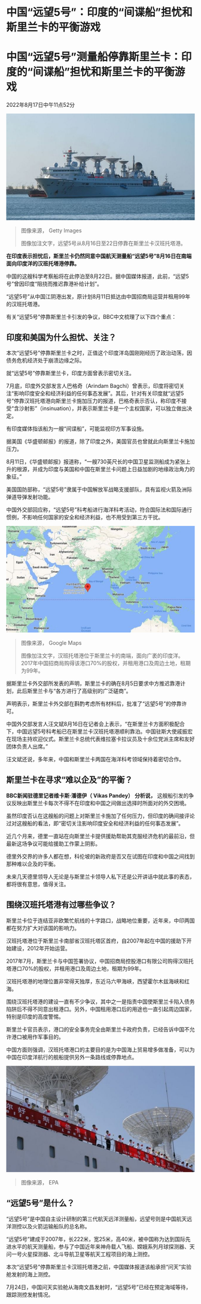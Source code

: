 # 中国“远望5号”：印度的“间谍船”担忧和斯里兰卡的平衡游戏

#  中国“远望5号”测量船停靠斯里兰卡：印度的“间谍船”担忧和斯里兰卡的平衡游戏

2022年8月17日中午11点52分

![远望5号](_126333004_gettyimages-1242533006.jpg)

> 图像来源，  Getty Images
>
> 图像加注文字，远望5号从8月16日至22日停靠在斯里兰卡汉班托塔港。

**在印度表示担忧后，斯里兰卡仍然同意中国航天测量船“远望5号”8月16日在南端面向印度洋的汉班托塔港停靠。**

中国的这艘科学考察船将在此停泊至8月22日。据中国媒体报道，此前，“远望5号”曾因印度“阻挠而推迟靠港补给计划”。

“远望5号”从中国江阴港出发，原计划8月11日抵达由中国招商局运营并租用99年的汉班托塔港。

有关“远望5号”停靠斯里兰卡引发的争议，BBC中文梳理了以下四个重点：


##  印度和美国为什么担忧、关注？

本次“远望5号”停靠斯里兰卡之时，正值这个印度洋岛国刚刚经历了政治动荡，因债务危机经济处于崩溃边缘之际。

就“远望5号”停靠斯里兰卡，印度方面曾表示密切关注。

7月底，印度外交部发言人巴格奇（Arindam Bagchi）曾表示，印度将密切关注“影响印度安全和经济利益的任何事态发展”。其后，针对有关印度就“远望5号”停靠汉班托塔港向斯里兰卡施加压力的报道，巴格奇表示否认，称印度不接受“含沙射影”（insinuation），并表示斯里兰卡是一个主权国家，可以独立做出决定。

有印度媒体指该船为一艘“间谍船”，可能监视印方军事设施。

据美国《华盛顿邮报》的报道，除了印度之外，美国官员也曾就此向斯里兰卡施加压力。

8月11日，《华盛顿邮报》报道称，“一艘730英尺长的中国卫星监测船成为紧张上升的根源，并成为印度与美国和中国在斯里兰卡问题上日益加剧的地缘政治角力的象征。”

美国国防部称，“远望5号”隶属于中国解放军战略支援部队，具有监视火箭及洲际弹道导弹发射功能。

中国外交部回应称，“远望5号”科考船进行海洋科考活动，符合国际法和国际通行惯例，不影响任何国家的安全和经济利益，也不用受到第三方干扰。

![汉班托塔港的位置](_126347356_900b68db-2f61-4a4c-ba68-a8328c643d48.jpg)

> 图像来源，  Google Maps
>
> 图像加注文字，汉班托塔港位于斯里兰卡的南端，面向广袤的印度洋。2017年中国招商局购得该港口70%的股权，并租用港口及周边土地，租期为99年。

据斯里兰卡外交部所发表的声明，斯里兰卡的确在8月5日要求中方推迟靠港计划，此后斯里兰卡与“各方进行了高级别的广泛磋商”。

声明表示，斯里兰卡外交部在斟酌考虑所有材料后，批准了“远望5号”的停靠许可。

中国外交部发言人汪文斌8月16日在记者会上表示，“在斯里兰卡方面积极配合下，中国远望5号科考船已在斯里兰卡汉班托塔港顺利靠泊。中国驻斯大使戚振宏在现场主持欢迎仪式。斯里兰卡总统代表维拉塞卡拉议员及十余位党派主席和友好团体负责人出席。”

汪文斌还说，多年来，中国和斯里兰卡两国在海洋科考领域保持着密切合作。

##  斯里兰卡在寻求“难以企及”的平衡？

**BBC新闻驻德里记者维卡斯·潘德伊（ Vikas Pandey）** **分析说，** 这艘船引发的争议反映出斯里兰卡每次不得不在印度和中国之间做出选择时所面对的外交困境。

虽然印度否认在这艘船的问题上对斯里兰卡施加了任何压力，但印度的确间接评论过对这艘船的看法，即“密切关注影响印度安全和经济利益的任何事态发展”。

近几个月来，德里一直站在向斯里兰卡提供援助帮助其克服经济危机的最前沿，但最新这场争议可能给援助工作蒙上阴影。

德里外交界的许多人都在想，科伦坡的新政府是否又在试图在印度和中国之间找到那种难以企及的平衡。

未来几天德里领导人无论是与斯里兰卡领导人私下还是公开讲话中就此事的表态，都将很有意思，值得关注。

##  围绕汉班托塔港有过哪些争议？

斯里兰卡位于连结亚非欧繁忙航线的十字路口，战略地位重要，近年来，中印两国都在努力扩大对该国的影响力。

汉班托塔港位于斯里兰卡南部省汉班托塔区首府，自2007年起在中国的援助下开始建设，2012年开始运营。

2017年7月，斯里兰卡与中国签署协议，中国招商局控股港口有限公司购得汉班托塔港口70%的股权，并租用港口及周边土地，租期为99年。

汉班托塔港的地理位置非常得天独厚，东近马六甲海峡，西望霍尔木兹海峡和红海。

围绕汉班托塔港的建设一直有不少争议，其中之一是指责中国使斯里兰卡陷入债务陷阱后不得不同意出租港口。另外，中国租用港口后的用途也一直引起周边国家，特别是印度的高度警惕。

斯里兰卡官员表示，港口的安全事务完全由斯里兰卡政府负责，已经告诉中国不允许港口被用作军事目的。

中国方面则强调，汉班托塔港口的主要目的是为中国海上贸易增多做准备，可以为中国在印度洋航行的舰船提供另外一条路线或停靠地点。

![远望5号停靠斯里兰卡](_126347359_3256ac6f-9d60-4423-9ec5-4a593f89a97a.jpg)

> 图像来源，  EPA

##  “远望5号”是什么？

“远望5号”是中国自主设计研制的第三代航天远洋测量船，远望号则是中国航天远洋测控以及火箭运输船队的总名称。

“远望5号”建成于2007年，长222米，宽25米，高40米，被中国称为达到国际先进水平的航天测量船，参与了中国近年来神舟载人飞船、嫦娥系列月球探测器、天问一号火星探测器、北斗导航卫星等航天工程项目的海上测控。

本次“远望5号”停靠斯里兰卡汉班托塔港之前，中国媒体报道该船承担“问天”实验舱发射的海上测控。

7月24日，中国问天实验舱从海南文昌发射时，“远望5号”已经在预定海域等待，跟踪测控发射情况。


